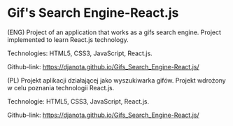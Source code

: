 # Gif's Search Engine-React.js

(ENG) Project of an application that works as a gifs search engine. Project implemented to learn React.js technology.

Technologies: HTML5, CSS3, JavaScript, React.js.

Github-link: https://djanota.github.io/Gifs_Search_Engine-React.js/

(PL) Projekt aplikacji działającej jako wyszukiwarka gifów. Projekt wdrożony w celu poznania technologii React.js.

Technologie: HTML5, CSS3, JavaScript, React.js.

Github-link: https://djanota.github.io/Gifs_Search_Engine-React.js/
